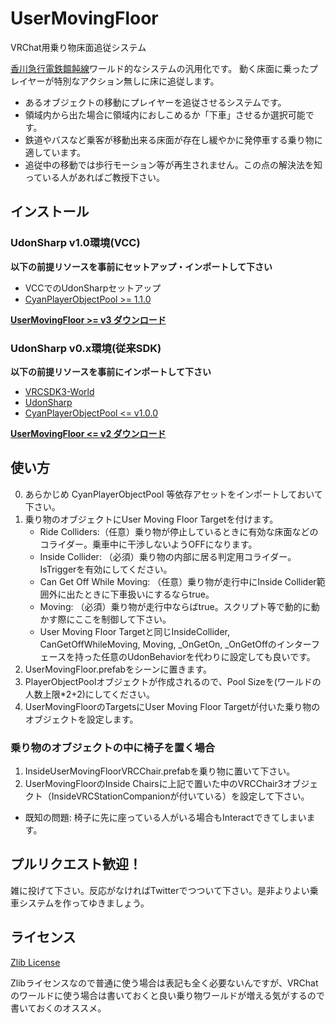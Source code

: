 # UserMovingFloor

VRChat用乗り物床面追従システム

[香川急行電鉄饂飩線]( https://vrchat.com/home/launch?worldId=wrld_af2aa9b4-9601-4bf7-bbb4-bd6cf673ce3e )ワールド的なシステムの汎用化です。
動く床面に乗ったプレイヤーが特別なアクション無しに床に追従します。

- あるオブジェクトの移動にプレイヤーを追従させるシステムです。
- 領域内から出た場合に領域内におしこめるか「下車」させるか選択可能です。
- 鉄道やバスなど乗客が移動出来る床面が存在し緩やかに発停車する乗り物に適しています。
- 追従中の移動では歩行モーション等が再生されません。この点の解決法を知っている人があればご教授下さい。

## インストール

### UdonSharp v1.0環境(VCC)

**以下の前提リソースを事前にセットアップ・インポートして下さい**
- VCCでのUdonSharpセットアップ
- [CyanPlayerObjectPool >= 1.1.0]( https://github.com/CyanLaser/CyanPlayerObjectPool/releases/tag/v1.1.0 )

**[UserMovingFloor >= v3 ダウンロード]( https://github.com/Narazaka/VRChat_UserMovingFloor/releases )**

### UdonSharp v0.x環境(従来SDK)

**以下の前提リソースを事前にインポートして下さい**
- [VRCSDK3-World]( https://vrchat.com/home/download )
- [UdonSharp]( https://github.com/MerlinVR/UdonSharp/releases )
- [CyanPlayerObjectPool <= v1.0.0]( https://github.com/CyanLaser/CyanPlayerObjectPool/releases/tag/v1.0.0 )

**[UserMovingFloor <= v2 ダウンロード]( https://github.com/Narazaka/VRChat_UserMovingFloor/releases/v2.0.1 )**

## 使い方

0. あらかじめ CyanPlayerObjectPool 等依存アセットをインポートしておいて下さい。
1. 乗り物のオブジェクトにUser Moving Floor Targetを付けます。
   - Ride Colliders:（任意）乗り物が停止しているときに有効な床面などのコライダー。乗車中に干渉しないようOFFになります。
   - Inside Collider: （必須）乗り物の内部に居る判定用コライダー。IsTriggerを有効にしてください。
   - Can Get Off While Moving: （任意）乗り物が走行中にInside Collider範囲外に出たときに下車扱いにするならtrue。
   - Moving: （必須）乗り物が走行中ならばtrue。スクリプト等で動的に動かす際にここを制御して下さい。
   - User Moving Floor Targetと同じInsideCollider, CanGetOffWhileMoving, Moving, _OnGetOn, _OnGetOffのインターフェースを持った任意のUdonBehaviorを代わりに設定しても良いです。
1. UserMovingFloor.prefabをシーンに置きます。
2. PlayerObjectPoolオブジェクトが作成されるので、Pool Sizeを(ワールドの人数上限*2+2)にしてください。
3. UserMovingFloorのTargetsにUser Moving Floor Targetが付いた乗り物のオブジェクトを設定します。

### 乗り物のオブジェクトの中に椅子を置く場合

1. InsideUserMovingFloorVRCChair.prefabを乗り物に置いて下さい。
2. UserMovingFloorのInside Chairsに上記で置いた中のVRCChair3オブジェクト（InsideVRCStationCompanionが付いている）を設定して下さい。

- 既知の問題: 椅子に先に座っている人がいる場合もInteractできてしまいます。

## プルリクエスト歓迎！

雑に投げて下さい。反応がなければTwitterでつついて下さい。是非よりよい乗車システムを作ってゆきましょう。

## ライセンス

[Zlib License](LICENSE)

Zlibライセンスなので普通に使う場合は表記も全く必要ないんですが、VRChatのワールドに使う場合は書いておくと良い乗り物ワールドが増える気がするので書いておくのオススメ。
